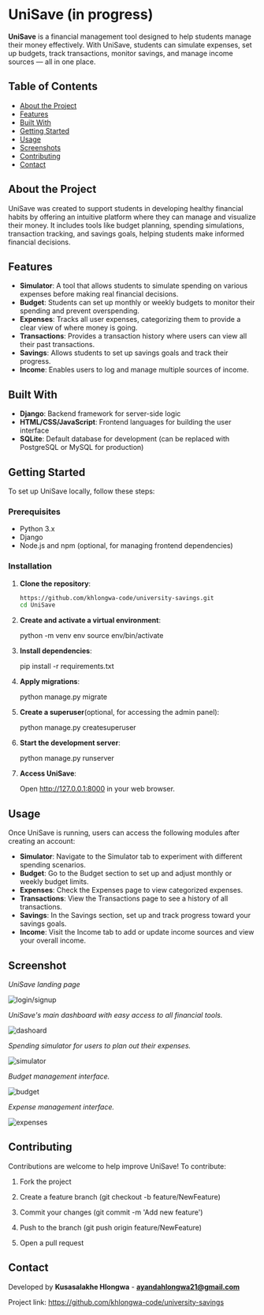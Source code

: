 # UniSave (in progress)

**UniSave** is a financial management tool designed to help students manage their money effectively. With UniSave, 
students can simulate expenses, set up budgets, track transactions, monitor savings, and manage income sources — all in one place.

## Table of Contents
- [About the Project](#about-the-project)
- [Features](#features)
- [Built With](#built-with)
- [Getting Started](#getting-started)
- [Usage](#usage)
- [Screenshots](#screenshots)
- [Contributing](#contributing)
- [Contact](#contact)

## About the Project

UniSave was created to support students in developing healthy financial habits by offering an intuitive platform where they can manage 
and visualize their money. It includes tools like budget planning, spending simulations, transaction tracking, and savings goals, helping 
students make informed financial decisions.

## Features

- **Simulator**: A tool that allows students to simulate spending on various expenses before making real financial decisions.
- **Budget**: Students can set up monthly or weekly budgets to monitor their spending and prevent overspending.
- **Expenses**: Tracks all user expenses, categorizing them to provide a clear view of where money is going.
- **Transactions**: Provides a transaction history where users can view all their past transactions.
- **Savings**: Allows students to set up savings goals and track their progress.
- **Income**: Enables users to log and manage multiple sources of income.

## Built With

- **Django**: Backend framework for server-side logic
- **HTML/CSS/JavaScript**: Frontend languages for building the user interface
- **SQLite**: Default database for development (can be replaced with PostgreSQL or MySQL for production)

## Getting Started

To set up UniSave locally, follow these steps:

### Prerequisites

- Python 3.x
- Django
- Node.js and npm (optional, for managing frontend dependencies)

### Installation

1. **Clone the repository**:
   ```bash
   https://github.com/khlongwa-code/university-savings.git
   cd UniSave

2. **Create and activate a virtual environment**:
    
    python -m venv env
    source env/bin/activate

3. **Install dependencies**:
   
   pip install -r requirements.txt

4. **Apply migrations**:

   python manage.py migrate

5. **Create a superuser**(optional, for accessing the admin panel):
   
   python manage.py createsuperuser

6. **Start the development server**:

   python manage.py runserver

7. **Access UniSave**:

    Open http://127.0.0.1:8000 in your web browser.

## Usage

Once UniSave is running, users can access the following modules after creating an account:

- **Simulator**: Navigate to the Simulator tab to experiment with different spending scenarios.
- **Budget**: Go to the Budget section to set up and adjust monthly or weekly budget limits.
- **Expenses**: Check the Expenses page to view categorized expenses.
- **Transactions**: View the Transactions page to see a history of all transactions.
- **Savings**: In the Savings section, set up and track progress toward your savings goals.
- **Income**: Visit the Income tab to add or update income sources and view your overall income.

## Screenshot

*UniSave landing page*

![login/signup](UniSave/static/screenshots/login_signup.png)

*UniSave's main dashboard with easy access to all financial tools.*

![dashoard](UniSave/static/screenshots/home.png)

*Spending simulator for users to plan out their expenses.*

![simulator](UniSave/static/screenshots/simulator.png)

*Budget management interface.*

![budget](UniSave/static/screenshots/budget.png)

*Expense management interface.*

![expenses](UniSave/static/screenshots/expenses.png)

## Contributing

Contributions are welcome to help improve UniSave! To contribute:

1. Fork the project

2. Create a feature branch (git checkout -b feature/NewFeature)

3. Commit your changes (git commit -m 'Add new feature')

4. Push to the branch (git push origin feature/NewFeature)

5. Open a pull request

## Contact

Developed by **Kusasalakhe Hlongwa** - **ayandahlongwa21@gmail.com**

Project link: https://github.com/khlongwa-code/university-savings
